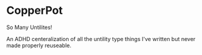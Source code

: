# CopperPot

So Many Untilites!

An ADHD centeralization of all the untility type things I've written but never made properly reuseable.